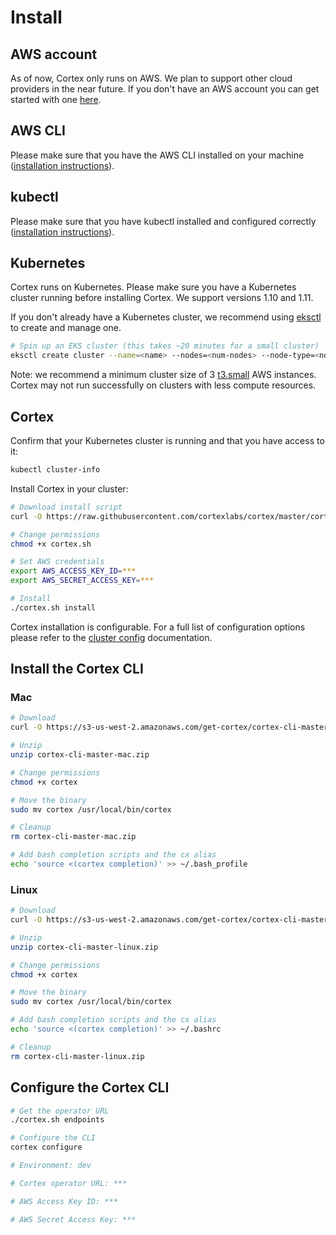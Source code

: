 # Install

## AWS account

As of now, Cortex only runs on AWS. We plan to support other cloud providers in the near future. If you don't have an AWS account you can get started with one [here](https://portal.aws.amazon.com/billing/signup#/start).

## AWS CLI

Please make sure that you have the AWS CLI installed on your machine ([installation instructions](https://docs.aws.amazon.com/cli/latest/userguide/installing.html)).

## kubectl

Please make sure that you have kubectl installed and configured correctly ([installation instructions](https://kubernetes.io/docs/tasks/tools/install-kubectl
)).

## Kubernetes

Cortex runs on Kubernetes. Please make sure you have a Kubernetes cluster running before installing Cortex. We support versions 1.10 and 1.11.

If you don't already have a Kubernetes cluster, we recommend using [eksctl](https://eksctl.io) to create and manage one.

```bash
# Spin up an EKS cluster (this takes ~20 minutes for a small cluster)
eksctl create cluster --name=<name> --nodes=<num-nodes> --node-type=<node-type>
```

Note: we recommend a minimum cluster size of 3 [t3.small](https://aws.amazon.com/ec2/instance-types) AWS instances. Cortex may not run successfully on clusters with less compute resources.

## Cortex

Confirm that your Kubernetes cluster is running and that you have access to it:

```bash
kubectl cluster-info
```

Install Cortex in your cluster:

[](CORTEX_VERSION_STABLE)

```bash
# Download install script
curl -O https://raw.githubusercontent.com/cortexlabs/cortex/master/cortex.sh

# Change permissions
chmod +x cortex.sh

# Set AWS credentials
export AWS_ACCESS_KEY_ID=***
export AWS_SECRET_ACCESS_KEY=***

# Install
./cortex.sh install
```

Cortex installation is configurable. For a full list of configuration options please refer to the [cluster config](config.md) documentation.

## Install the Cortex CLI

### Mac [](CORTEX_VERSION_STABLE)

```bash
# Download
curl -O https://s3-us-west-2.amazonaws.com/get-cortex/cortex-cli-master-mac.zip

# Unzip
unzip cortex-cli-master-mac.zip

# Change permissions
chmod +x cortex

# Move the binary
sudo mv cortex /usr/local/bin/cortex

# Cleanup
rm cortex-cli-master-mac.zip

# Add bash completion scripts and the cx alias
echo 'source <(cortex completion)' >> ~/.bash_profile
```

### Linux [](CORTEX_VERSION_STABLE)

```bash
# Download
curl -O https://s3-us-west-2.amazonaws.com/get-cortex/cortex-cli-master-linux.zip

# Unzip
unzip cortex-cli-master-linux.zip

# Change permissions
chmod +x cortex

# Move the binary
sudo mv cortex /usr/local/bin/cortex

# Add bash completion scripts and the cx alias
echo 'source <(cortex completion)' >> ~/.bashrc

# Cleanup
rm cortex-cli-master-linux.zip
```

## Configure the Cortex CLI

```bash
# Get the operator URL
./cortex.sh endpoints

# Configure the CLI
cortex configure

# Environment: dev

# Cortex operator URL: ***

# AWS Access Key ID: ***

# AWS Secret Access Key: ***
```
